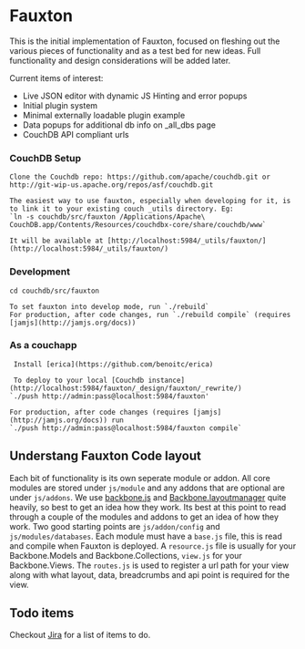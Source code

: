 Fauxton
=======

This is the initial implementation of Fauxton, focused on fleshing out
the various pieces of functionality and as a test bed for new ideas.
Full functionality and design considerations will be added later.



Current items of interest:

  * Live JSON editor with dynamic JS Hinting and error popups
  * Initial plugin system
  * Minimal externally loadable plugin example
  * Data popups for additional db info on \_all_dbs page
  * CouchDB API compliant urls



### CouchDB Setup ###

    Clone the Couchdb repo: https://github.com/apache/couchdb.git or http://git-wip-us.apache.org/repos/asf/couchdb.git

    The easiest way to use fauxton, especially when developing for it, is to link it to your existing couch _utils directory. Eg:
    `ln -s couchdb/src/fauxton /Applications/Apache\ CouchDB.app/Contents/Resources/couchdbx-core/share/couchdb/www`

    It will be available at [http://localhost:5984/_utils/fauxton/](http://localhost:5984/_utils/fauxton/)

### Development

    cd couchdb/src/fauxton

    To set fauxton into develop mode, run `./rebuild`
    For production, after code changes, run `./rebuild compile` (requires [jamjs](http://jamjs.org/docs))


### As a couchapp

     Install [erica](https://github.com/benoitc/erica)

     To deploy to your local [Couchdb instance] (http://localhost:5984/fauxton/_design/fauxton/_rewrite/)
    `./push http://admin:pass@localhost:5984/fauxton'

    For production, after code changes (requires [jamjs](http://jamjs.org/docs)) run
    `./push http://admin:pass@localhost:5984/fauxton compile`

## Understang Fauxton Code layout

Each bit of functionality is its own seperate module or addon. All core modules are stored under `js/module` and any addons that are optional are under `js/addons`.
We use [backbone.js](http://backbonejs.org/) and [Backbone.layoutmanager](https://github.com/tbranyen/backbone.layoutmanager) quite heavily, so best to get an idea how they work.
Its best at this point to read through a couple of the modules and addons to get an idea of how they work. Two good starting points are `js/addon/config` and `js/modules/databases`.
Each module must have a `base.js` file, this is read and compile when Fauxton is deployed. A `resource.js` file is usually for your Backbone.Models and Backbone.Collections,
`view.js` for your Backbone.Views. The `routes.js` is used to register a url path for your view along with what layout, data, breadcrumbs and api point is required for the view.

## Todo items

Checkout [Jira](https://issues.apache.org/jira/browse/COUCHDB/component/12320406) for a list of items to do.

